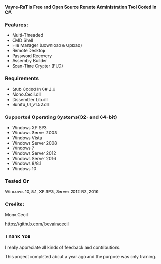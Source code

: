 **Vayne-RaT is Free and Open Source Remote Administration Tool Coded In C#.**

### Features:
* Multi-Threaded
* CMD Shell
* File Manager (Download & Upload)
* Remote Desktop
* Password Recovery
* Assembly Builder
* Scan-Time Crypter (FUD)

### Requirements
* Stub Coded In C# 2.0
* Mono.Cecil.dll
* Dissembler Lib.dll
* Bunifu_UI_v1.52.dll

### Supported Operating Systems(32- and 64-bit)

* Windows XP SP3
* Windows Server 2003
* Windows Vista
* Windows Server 2008
* Windows 7
* Windows Server 2012
* Windows Server 2016
* Windows 8/8.1
* Windows 10

### Tested On 
Windows 10, 8.1, XP SP3, Server 2012 R2, 2016

### Credits:

Mono.Cecil

https://github.com/jbevain/cecil

### Thank You

I really appreciate all kinds of feedback and contributions.

This project completed about a year ago and the purpose was only training.

